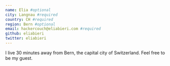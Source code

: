 ```yaml
---
name: Elia #optional
city: Langnau #required
country: CH #required
region: Bern #optional
email: hackercouch@eliabieri.com #required
github: eliabieri
twitter: eliabieri
---
```


I live 30 minutes away from Bern, the capital city of Switzerland.
Feel free to be my guest.
